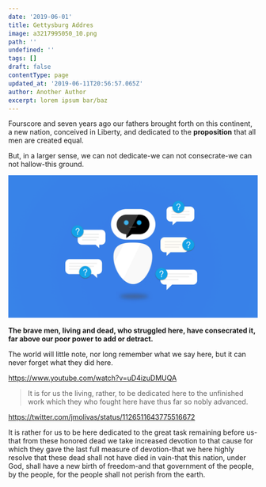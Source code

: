 ```yaml
---
date: '2019-06-01'
title: Gettysburg Addres
image: a3217995050_10.png
path: ''
undefined: ''
tags: []
draft: false
contentType: page
updated_at: '2019-06-11T20:56:57.065Z'
author: Another Author
excerpt: lorem ipsum bar/baz
---
```

Fourscore and seven years ago our fathers brought forth on this continent, a new nation, conceived in Liberty, and dedicated to the **proposition** that all men are created equal.

But, in a larger sense, we can not dedicate\-we can not consecrate\-we can not hallow\-this ground.

![3423r4234](chatbot-for-website.png)


**The brave men, living and dead, who struggled here, have consecrated it, far above our poor power to add or detract.**

The world will little note, nor long remember what we say here, but it can never forget what they did here. 

https://www.youtube.com/watch?v=uD4izuDMUQA

> It is for us the living, rather, to be dedicated here to the unfinished work which they who fought here have thus far so nobly advanced.  

https://twitter.com/jmolivas/status/1126511643775516672 

It is rather for us to be here dedicated to the great task remaining before us\-that from these honored dead we take increased devotion to that cause for which they gave the last full measure of devotion\-that we here highly resolve that these dead shall not have died in vain\-that this nation, under God, shall have a new birth of freedom\-and that government of the people, by the people, for the people shall not perish from the earth.
